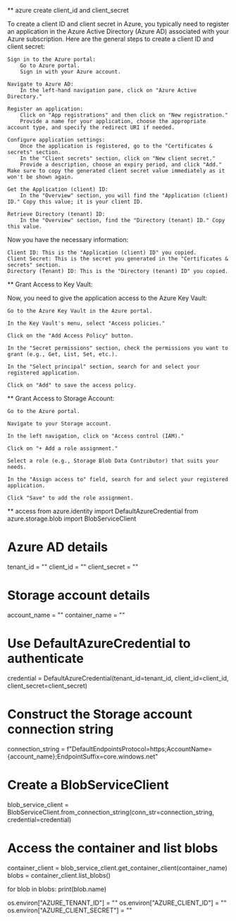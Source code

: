 ** azure create client_id and client_secret

To create a client ID and client secret in Azure, you typically need to register an application in the Azure Active Directory (Azure AD) associated with your Azure subscription. Here are the general steps to create a client ID and client secret:

    Sign in to the Azure portal:
        Go to Azure portal.
        Sign in with your Azure account.

    Navigate to Azure AD:
        In the left-hand navigation pane, click on "Azure Active Directory."

    Register an application:
        Click on "App registrations" and then click on "New registration."
        Provide a name for your application, choose the appropriate account type, and specify the redirect URI if needed.

    Configure application settings:
        Once the application is registered, go to the "Certificates & secrets" section.
        In the "Client secrets" section, click on "New client secret."
        Provide a description, choose an expiry period, and click "Add." Make sure to copy the generated client secret value immediately as it won't be shown again.

    Get the Application (client) ID:
        In the "Overview" section, you will find the "Application (client) ID." Copy this value; it is your client ID.

    Retrieve Directory (tenant) ID:
        In the "Overview" section, find the "Directory (tenant) ID." Copy this value.

Now you have the necessary information:

    Client ID: This is the "Application (client) ID" you copied.
    Client Secret: This is the secret you generated in the "Certificates & secrets" section.
    Directory (Tenant) ID: This is the "Directory (tenant) ID" you copied.


** Grant Access to Key Vault:

Now, you need to give the application access to the Azure Key Vault:

    Go to the Azure Key Vault in the Azure portal.

    In the Key Vault's menu, select "Access policies."

    Click on the "Add Access Policy" button.

    In the "Secret permissions" section, check the permissions you want to grant (e.g., Get, List, Set, etc.).

    In the "Select principal" section, search for and select your registered application.

    Click on "Add" to save the access policy.


** Grant Access to Storage Account:

    Go to the Azure portal.

    Navigate to your Storage account.

    In the left navigation, click on "Access control (IAM)."

    Click on "+ Add a role assignment."

    Select a role (e.g., Storage Blob Data Contributor) that suits your needs.

    In the "Assign access to" field, search for and select your registered application.

    Click "Save" to add the role assignment.



** access 
from azure.identity import DefaultAzureCredential
from azure.storage.blob import BlobServiceClient

# Azure AD details
tenant_id = "<your-tenant-id>"
client_id = "<your-client-id>"
client_secret = "<your-client-secret>"

# Storage account details
account_name = "<your-storage-account-name>"
container_name = "<your-container-name>"

# Use DefaultAzureCredential to authenticate
credential = DefaultAzureCredential(tenant_id=tenant_id, client_id=client_id, client_secret=client_secret)

# Construct the Storage account connection string
connection_string = f"DefaultEndpointsProtocol=https;AccountName={account_name};EndpointSuffix=core.windows.net"

# Create a BlobServiceClient
blob_service_client = BlobServiceClient.from_connection_string(conn_str=connection_string, credential=credential)

# Access the container and list blobs
container_client = blob_service_client.get_container_client(container_name)
blobs = container_client.list_blobs()

for blob in blobs:
    print(blob.name)



os.environ["AZURE_TENANT_ID"] = "<your-tenant-id>"
os.environ["AZURE_CLIENT_ID"] = "<your-client-id>"
os.environ["AZURE_CLIENT_SECRET"] = "<your-client-secret>"
